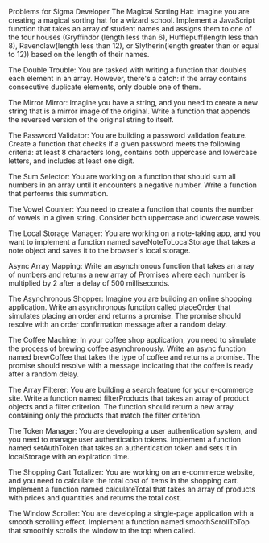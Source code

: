 Problems for Sigma Developer
The Magical Sorting Hat: Imagine you are creating a magical sorting hat for a wizard school. Implement a JavaScript function that takes an array of student names and assigns them to one of the four houses (Gryffindor (length less than 6), Hufflepuff(length less than 8), Ravenclaw(length less than 12), or Slytherin(length greater than or equal to 12)) based on the length of their names.

The Double Trouble: You are tasked with writing a function that doubles each element in an array. However, there's a catch: if the array contains consecutive duplicate elements, only double one of them.

The Mirror Mirror: Imagine you have a string, and you need to create a new string that is a mirror image of the original. Write a function that appends the reversed version of the original string to itself.

The Password Validator: You are building a password validation feature. Create a function that checks if a given password meets the following criteria: at least 8 characters long, contains both uppercase and lowercase letters, and includes at least one digit.

The Sum Selector: You are working on a function that should sum all numbers in an array until it encounters a negative number. Write a function that performs this summation.

The Vowel Counter: You need to create a function that counts the number of vowels in a given string. Consider both uppercase and lowercase vowels.

The Local Storage Manager: You are working on a note-taking app, and you want to implement a function named saveNoteToLocalStorage that takes a note object and saves it to the browser's local storage.

Async Array Mapping: Write an asynchronous function that takes an array of numbers and returns a new array of Promises where each number is multiplied by 2 after a delay of 500 milliseconds.

The Asynchronous Shopper: Imagine you are building an online shopping application. Write an asynchronous function called placeOrder that simulates placing an order and returns a promise. The promise should resolve with an order confirmation message after a random delay.

The Coffee Machine: In your coffee shop application, you need to simulate the process of brewing coffee asynchronously. Write an async function named brewCoffee that takes the type of coffee and returns a promise. The promise should resolve with a message indicating that the coffee is ready after a random delay.

The Array Filterer: You are building a search feature for your e-commerce site. Write a function named filterProducts that takes an array of product objects and a filter criterion. The function should return a new array containing only the products that match the filter criterion.

The Token Manager: You are developing a user authentication system, and you need to manage user authentication tokens. Implement a function named setAuthToken that takes an authentication token and sets it in localStorage with an expiration time.

The Shopping Cart Totalizer: You are working on an e-commerce website, and you need to calculate the total cost of items in the shopping cart. Implement a function named calculateTotal that takes an array of products with prices and quantities and returns the total cost.

The Window Scroller: You are developing a single-page application with a smooth scrolling effect. Implement a function named smoothScrollToTop that smoothly scrolls the window to the top when called.